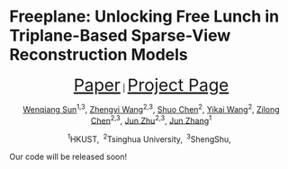 # Freeplane: Unlocking Free Lunch in Triplane-Based Sparse-View Reconstruction Models

<p align="center">
     <span style="font-size: 30px;"><a href="https://freeplane3d.github.io/">Paper</a></span> | <span style="font-size: 30px;"><a href="https://freeplane3d.github.io/">Project Page</a></span>
</p>

<p align="center">
  <a href="https://github.com/wenqsun">Wenqiang Sun</a><sup>1,3</sup>, 
    <a href="https://thuwzy.github.io/">Zhengyi Wang</a><sup>2,3</sup>, 
    <a href="https://chenshuo20.github.io/">Shuo Chen</a><sup>2</sup>,
    <a href="https://yikaiw.github.io/">Yikai Wang</a><sup>2</sup>, 
    <a href="https://scholar.google.com/citations?user=2pbka1gAAAAJ&hl=en">Zilong Chen</a><sup>2,3</sup>,
  	<a href="https://ml.cs.tsinghua.edu.cn/~jun/">Jun Zhu</a><sup>2,3</sup>,
    <a href="https://eejzhang.people.ust.hk/home.html">Jun Zhang</a><sup>1</sup>
</p>
<p align="center"><sup>1</sup>HKUST,&ensp;<sup>2</sup>Tsinghua University,&ensp;<sup>3</sup>ShengShu,&ensp;

Our code will be released soon!
